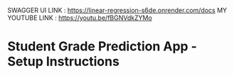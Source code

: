  SWAGGER UI LINK  : https://linear-regression-s6de.onrender.com/docs
MY YOUTUBE LINK : https://youtu.be/fBGNVdkZYMo 
# Student Grade Prediction App - Setup Instructions
